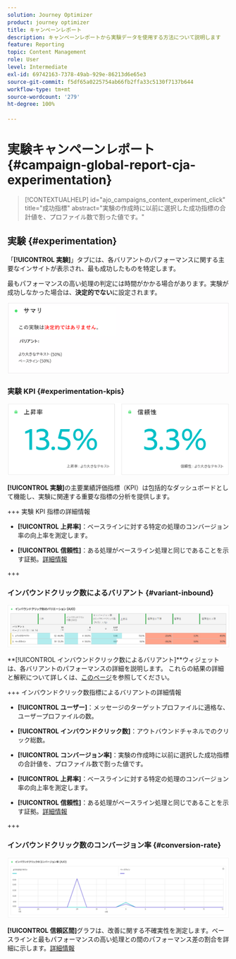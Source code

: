 ```yaml
---
solution: Journey Optimizer
product: journey optimizer
title: キャンペーンレポート
description: キャンペーンレポートから実験データを使用する方法について説明します
feature: Reporting
topic: Content Management
role: User
level: Intermediate
exl-id: 69742163-7378-49ab-929e-86213d6e65e3
source-git-commit: f5df65a0225754ab66fb2ffa33c5130f7137b644
workflow-type: tm+mt
source-wordcount: '279'
ht-degree: 100%

---
```


# 実験キャンペーンレポート {#campaign-global-report-cja-experimentation}

>[!CONTEXTUALHELP]
>id="ajo_campaigns_content_experiment_click"
>title="成功指標"
>abstract="実験の作成時に以前に選択した成功指標の合計値を、プロファイル数で割った値です。"

## 実験 {#experimentation}

「**[!UICONTROL 実験]**」タブには、各バリアントのパフォーマンスに関する主要なインサイトが表示され、最も成功したものを特定します。

最もパフォーマンスの高い処理の判定には時間がかかる場合があります。実験が成功しなかった場合は、**決定的でない**&#x200B;に設定されます。

![](assets/cja-experimentation-1.png)

### 実験 KPI {#experimentation-kpis}

![](assets/cja-experimentation-kpis.png)

**[!UICONTROL 実験]**&#x200B;の主要業績評価指標（KPI）は包括的なダッシュボードとして機能し、実験に関連する重要な指標の分析を提供します。

+++ 実験 KPI 指標の詳細情報

* **[!UICONTROL 上昇率]**：ベースラインに対する特定の処理のコンバージョン率の向上率を測定します。

* **[!UICONTROL 信頼性]**：ある処理がベースライン処理と同じであることを示す証拠。[詳細情報](../content-management/experiment-calculations.md#understand-confidence)

+++

### インバウンドクリック数によるバリアント {#variant-inbound}

![](assets/cja-experimentation-variants.png)

**[!UICONTROL インバウンドクリック数によるバリアント]**ウィジェットは、各バリアントのパフォーマンスの詳細を説明します。
これらの結果の詳細と解釈について詳しくは、[このページ](../content-management/get-started-experiment.md#interpret-results)を参照してください。

+++ インバウンドクリック数指標によるバリアントの詳細情報

* **[!UICONTROL ユーザー]**：メッセージのターゲットプロファイルに適格な、ユーザープロファイルの数。

* **[!UICONTROL インバウンドクリック数]**：アウトバウンドチャネルでのクリック総数。

* **[!UICONTROL コンバージョン率]**：実験の作成時に以前に選択した成功指標の合計値を、プロファイル数で割った値です。

* **[!UICONTROL 上昇率]**：ベースラインに対する特定の処理のコンバージョン率の向上率を測定します。

* **[!UICONTROL 信頼性]**：ある処理がベースライン処理と同じであることを示す証拠。[詳細情報](../content-management/experiment-calculations.md#understand-confidence)

<!--
* **[!UICONTROL Confidence Upper bound]**:

* **[!UICONTROL Confidence Lower bound]**:
-->
+++

### インバウンドクリック数のコンバージョン率 {#conversion-rate}

![](assets/cja-experimentation-conversion.png)

**[!UICONTROL 信頼区間]**&#x200B;グラフは、改善に関する不確実性を測定します。ベースラインと最もパフォーマンスの高い処理との間のパフォーマンス差の割合を詳細に示します。[詳細情報](../content-management/experiment-calculations.md#confidence-intervals)
